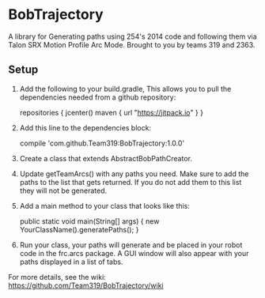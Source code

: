 # BobTrajectory
A library for Generating paths using 254's 2014 code and following them via Talon SRX Motion Profile Arc Mode.  Brought to you by teams 319 and 2363.

## Setup
1. Add the following to your build.gradle, This allows you to pull the dependencies needed from a github repository:

   repositories {
      jcenter()
      maven { url "https://jitpack.io" }
   }

2. Add this line to the dependencies block:

    compile 'com.github.Team319:BobTrajectory:1.0.0'

3. Create a class that extends AbstractBobPathCreator.

4. Update getTeamArcs() with any paths you need. Make sure to add the paths to the list that gets returned. If you do not add them to this list they will not be generated.

5. Add a main method to your class that looks like this:

    public static void main(String[] args) {
        new YourClassName().generatePaths();
    }

6. Run your class, your paths will generate and be placed in your robot code in the frc.arcs package. A GUI window will also appear with your paths displayed in a list of tabs.


For more details, see the wiki: https://github.com/Team319/BobTrajectory/wiki
